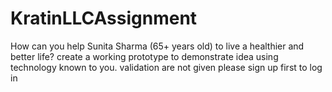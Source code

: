 # KratinLLCAssignment
How can you help Sunita Sharma (65+ years old) to live a healthier and better life? create a working prototype to demonstrate idea using technology known to you.
validation are not given please sign up first to log in
